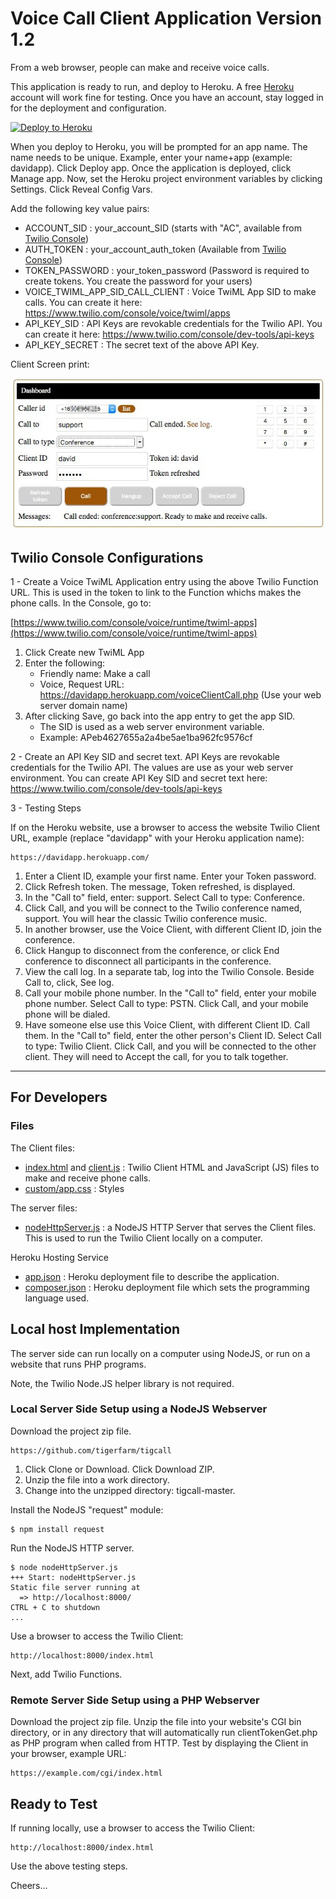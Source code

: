 # Voice Call Client Application Version 1.2

From a web browser, people can make and receive voice calls.

This application is ready to run,
and deploy to Heroku. A free [Heroku](https://heroku.com/) account will work fine for testing.
Once you have an account, stay logged in for the deployment and configuration.

[![Deploy to Heroku](https://www.herokucdn.com/deploy/button.svg)](https://heroku.com/deploy?template=https://github.com/tigerfarm/tigcall)

When you deploy to Heroku, you will be prompted for an app name. The name needs to be unique.
Example, enter your name+app (example: davidapp). 
Click Deploy app. Once the application is deployed, click Manage app. 
Now, set the Heroku project environment variables by clicking Settings. 
Click Reveal Config Vars.

Add the following key value pairs:

- ACCOUNT_SID : your_account_SID (starts with "AC", available from [Twilio Console](https://www.twilio.com/console))
- AUTH_TOKEN : your_account_auth_token (Available from [Twilio Console](https://www.twilio.com/console))
- TOKEN_PASSWORD : your_token_password (Password is required to create tokens. You create the password for your users)
- VOICE_TWIML_APP_SID_CALL_CLIENT :  Voice TwiML App SID to make calls. You can create it here: https://www.twilio.com/console/voice/twiml/apps
- API_KEY_SID : API Keys are revokable credentials for the Twilio API. You can create it here: https://www.twilio.com/console/dev-tools/api-keys
- API_KEY_SECRET : The secret text of the above API Key.

Client Screen print:

<img src="Voice_Calls.jpg"/>

## Twilio Console Configurations

1 - Create a Voice TwiML Application entry using the above Twilio Function URL.
This is used in the token to link to the Function whichs makes the phone calls.
In the Console, go to:

[https://www.twilio.com/console/voice/runtime/twiml-apps](https://www.twilio.com/console/voice/runtime/twiml-apps)
    
1. Click Create new TwiML App
2. Enter the following:
   - Friendly name: Make a call 
   - Voice, Request URL: https://davidapp.herokuapp.com/voiceClientCall.php (Use your web server domain name)
3. After clicking Save, go back into the app entry to get the app SID.
   - The SID is used as a web server environment variable.
   - Example: APeb4627655a2a4be5ae1ba962fc9576cf

2 - Create an API Key SID and secret text. API Keys are revokable credentials for the Twilio API.
The values are use as your web server environment.
You can create API Key SID and secret text here: https://www.twilio.com/console/dev-tools/api-keys

3 - Testing Steps

If on the Heroku website, use a browser to access the website Twilio Client URL,
example (replace "davidapp" with your Heroku application name):

    https://davidapp.herokuapp.com/

1. Enter a Client ID, example your first name. Enter your Token password.
2. Click Refresh token. The message, Token refreshed, is displayed.
3. In the "Call to" field, enter: support. Select Call to type: Conference.
4. Click Call, and you will be connect to the Twilio conference named, support.
    You will hear the classic Twilio conference music.
5. In another browser, use the Voice Client, with different Client ID, join the conference.
6. Click Hangup to disconnect from the conference, or click End conference to disconnect all participants in the conference.
7. View the call log. In a separate tab, log into the Twilio Console.
    Beside Call to, click, See log.
8. Call your mobile phone number.
   In the "Call to" field, enter your mobile phone number.
   Select Call to type: PSTN.
   Click Call, and your mobile phone will be dialed.
9. Have someone else use this Voice Client, with different Client ID. Call them.
   In the "Call to" field, enter the other person's Client ID.
   Select Call to type: Twilio Client.
   Click Call, and you will be connected to the other client.
   They will need to Accept the call, for you to talk together.

--------------------------------------------------------------------------------

## For Developers

### Files

The Client files:
- [index.html](index.html) and [client.js](client.js) : Twilio Client HTML and JavaScript (JS) files to make and receive phone calls.
- [custom/app.css](custom/app.css) : Styles

The server files:
- [nodeHttpServer.js](nodeHttpServer.js) : a NodeJS HTTP Server that serves the Client files.
This is used to run the Twilio Client locally on a computer.

Heroku Hosting Service
- [app.json](app.json) : Heroku deployment file to describe the application.
- [composer.json](composer.json) : Heroku deployment file which sets the programming language used.

## Local host Implementation

The server side can run locally on a computer using NodeJS, or run on a website that runs PHP programs.

Note, the Twilio Node.JS helper library is not required.

### Local Server Side Setup using a NodeJS Webserver

Download the project zip file.

    https://github.com/tigerfarm/tigcall

1. Click Clone or Download. Click Download ZIP.
2. Unzip the file into a work directory.
3. Change into the unzipped directory: tigcall-master.

Install the NodeJS "request" module:
    
    $ npm install request

Run the NodeJS HTTP server.

    $ node nodeHttpServer.js
    +++ Start: nodeHttpServer.js
    Static file server running at
      => http://localhost:8000/
    CTRL + C to shutdown
    ...
    
Use a browser to access the Twilio Client:

    http://localhost:8000/index.html
    
Next, add Twilio Functions.

### Remote Server Side Setup using a PHP Webserver

Download the project zip file. Unzip the file into your website's CGI bin directory, or in any directory that will automatically run clientTokenGet.php as PHP program when called from HTTP. Test by displaying the Client in your browser, example URL:

    https://example.com/cgi/index.html

## Ready to Test

If running locally, use a browser to access the Twilio Client:

    http://localhost:8000/index.html

Use the above testing steps.

Cheers...
